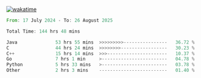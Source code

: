 [![wakatime](https://wakatime.com/badge/user/5970ac98-85fb-4bfd-a7d8-142e7d5bd274.svg)](https://wakatime.com/@5970ac98-85fb-4bfd-a7d8-142e7d5bd274)

<!--START_SECTION:waka-->

```rust
From: 17 July 2024 - To: 26 August 2025

Total Time: 144 hrs 48 mins

Java              53 hrs 55 mins  >>>>>>>>>----------------   36.72 %
C                 44 hrs 24 mins  >>>>>>>>-----------------   30.23 %
C++               15 hrs 14 mins  >>>----------------------   10.37 %
Go                7 hrs 1 min     >------------------------   04.78 %
Python            5 hrs 33 mins   >------------------------   03.78 %
Other             2 hrs 3 mins    -------------------------   01.40 %
```

<!--END_SECTION:waka-->
